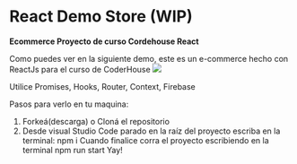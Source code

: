 # React Demo Store (WIP)

**Ecommerce Proyecto de curso Cordehouse React**

Como puedes ver en la siguiente demo, este es un e-commerce hecho con ReactJs para el curso de CoderHouse
![](https://media.giphy.com/media/wfR3NAZo1zJKrlgCsw/giphy.gif)

Utilice Promises, Hooks, Router, Context, Firebase

Pasos para verlo en tu maquina:
1. Forkeá(descarga) o Cloná el repositorio
3. Desde visual Studio Code parado en la raíz del proyecto escriba en la terminal: npm i
Cuando finalice corra el proyecto escribiendo en la terminal npm run start
Yay!
